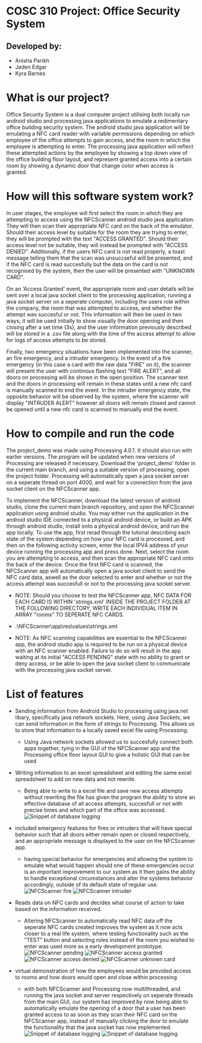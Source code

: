 # COSC 310 Project: Office Security System

## Developed by:
- Anisha Parikh
- Jaden Edgar
- Kyra Barnes

# What is our project?

Office Security System is a dual computer project utilising both locally run android studio and processing java applications to emulate a redimentary office building security system. The android studio java application will be emulating a NFC card reader with variable permissions depending on which employee of the office attempts to gain access, and the room in which the employee is attempting to enter. The processing java application will reflect these attempted actions by the employee by showing a top down view of the office building floor layout, and represent granted access into a certain room by showing a dynamic door that change color when access is granted.

# How will this software system work?

In user stages, the employee will first select the room in which they are attempting to access using the NFCScanner android studio java application. They will then scan their appropriate NFC card on the back of the emulator. Should their access level by suitable for the room they are trying to enter, they will be prompted with the text "ACCESS GRANTED". Should their access level not be suitable, they will instead be prompted with "ACCESS DENIED". Additionally, if the users NFC card is not read properly, a toast message telling them that the scan was unsuccseful will be presented, and if the NFC card is read succesfully but the data on the card is not recognised by the system, then the user will be presented with "UNKNOWN CARD".

On an 'Access Granted' event, the appropriate room and user details will be sent over a local java socket client to the processing application, running a java socket server on a seperate computer, including the users role within the company, the room that was attempted to access, and whether the attempt was succesful or not. This information will then be used in two ways; it will be used initially to show visually the door opening and then closing after a set time (3s), and the user information previously described will be stored in a .csv file along with the time of the access attempt to allow for logs of access attempts to be stored.

Finally, two emergency situations have been implemented into the scanner, an fire emergency, and a intruder emergency. In the event of a fire emergency (in this case a card with the raw data "FIRE" on it), the scanner will present the user with continous flashing text "FIRE ALERT", and all doors on processing will be shown in the open position. The scanner text and the doors in processing will remain in these states until a new nfc card is manually scanned to end the event. In the intruder emergency state, the opposite behavior will be observed by the system, where the scanner will display "INTRUDER ALERT" however all doors will remain closed and cannot be opened until a new nfc card is scanned to manually end the event.

# How to compile and run the code

The project_demo was made using Processing 4.0.1. It should also run with earlier versions. The program will be updated when new versions of Processing are released if necessary. Download the 'project_demo' folder in the current main branch, and using a suitable version of processing, open the project folder. Processing will automatically open a java socket server on a seperate thread on port 4000, and wait for a connection from the java socket client on the NFCScanner app.

To implement the NFCScanner, download the latest version of android studio, clone the current main branch repository, and open the NFCScanner application using android studio. You may either run the application in the android studio IDE connected to a physical android device, or build an APK through android studio, install onto a physical android device, and run the app locally. To use the app, first rerad through the tutorial describing each state of the system depending on how your NFC card is processed, and then on the following activity screen, enter the local IPV4 address of your device running the processing app and press done. Next, select the room you are attempting to access, and then scan the appropriate NFC card onto the back of the device. Once the first NFC card is scanned, the NFCScanner app will automatically open a java socket client to send the NFC card data, aswell as the door selected to enter and whether or not the access attempt was succesfull or not to the processing java socket server.

- NOTE: Should you choose to test the NFCScanner app, NFC DATA FOR EACH CARD IS WITHIN 'strings.xml' INSIDE THE PROJECT FOLDER AT THE FOLLOWING DIRECTORY, WRITE EACH INDIVIDUAL ITEM IN ARRAY "rooms" TO SEPERATE NFC CARDS.
-  .\NFCScanner\app\res\values\strings.xml

- NOTE: As NFC scanning capabilities are essential to the NFCScanner app, the android studio app is required to be run on a physical device with an NFC scanner enabled. Failure to do so will result in the app waiting at its initial "ACCESS PENDING" state with no ability to grant or deny access, or be able to open the java socket client to communicate with the processing java socket server.

# List of features

- Sending information from Android Studio to processing using java.net libary, specifically java network sockets. Here, using Java Sockets, we can send information in the form of strings to Processing. This allows us to store that information to a locally saved excel file using Processing.
  - Using Java network sockets allowed us to succesfully connect both apps together, tying in the GUI of the NFCScanner app and the Processing office floor layout GUI to give a holistic GUI that can be used
  
 - Writing information to an excel spreadsheet and editing the same excel spreadsheet to add on new data and not rewrite.
   - Being able to write to a excel file and save new access attempts without rewriting the file has given the program the ability to store an effective database of all access attempts, succesfull or not with precise times and which part of the office was accessed.
   ![Snippet of database logging](COSC-310-Project/Assets/Images/database_output.PNG)
   
 - included emergency features for fires or intruders that will have special behavior such that all doors either remain open or closed respectively, and an appropriate message is displayed to the user on the NFCScanner app.
   - having special behavior for emergencies and allowing the system to emulate what would happen should one of these emergencies occur is an important improvement to our system as it then gains the ability to handle exceptional circumstances and alter the systems behavior accordingly, outside of its default state of regular use.
   ![NFCScanner fire](COSC-310-Project/Assets/Images/screenshot(8).PNG)
   ![NFCScanner intruder](COSC-310-Project/Assets/Images/screenshot(9).PNG)
   
 - Reads data on NFC cards and decides what course of action to take based on the information received.
    - Altering NFCScanner to automatically read NFC data off the seperate NFC cards created improves the system as it now acts closer to a real life system, where testing functionality such as the "TEST" button and selecting roles instead of the room you wished to enter was used more as a early development prototype.
   ![NFCScanner pending](COSC-310-Project/Assets/Images/screenshot(4).PNG)
   ![NFCScanner access granted](COSC-310-Project/Assets/Images/screenshot(5).PNG)
   ![NFCScanner access denied](COSC-310-Project/Assets/Images/screenshot(6).PNG)
   ![NFCScanner unknown card](COSC-310-Project/Assets/Images/screenshot(7).PNG)
    
 - virtual demonstration of how the employees would be provided access to rooms and how doors would open and close within processing
   - with both NFCScanner and Processing now multithreaded, and running the java socket and server respectively on seperate threads from the main GUI, our system has improved by now being able to automatically emulate the opening of a door that a user has been granted access to as soon as they scan their NFC card on the NFCScanner app, instead of manually clicking the door to emulate the functionality that the java socket has now implemented.
   ![Snippet of database logging](COSC-310-Project/Assets/Images/floor_layout_all_closed.PNG)
   ![Snippet of database logging](COSC-310-Project/Assets/Images/floor_layout_fire.PNG)

